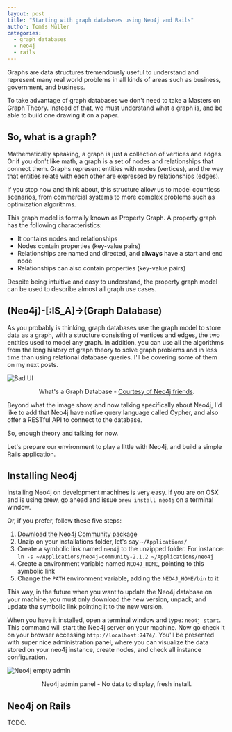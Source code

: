 ```yaml
---
layout: post
title: "Starting with graph databases using Neo4j and Rails"
author: Tomás Müller
categories:
  - graph databases
  - neo4j
  - rails
---
```


Graphs are data structures tremendously useful to understand and represent many
real world problems in all kinds of areas such as business, government, and
business.

<!--more-->

To take advantage of graph databases we don't need to take a Masters on Graph
Theory. Instead of that, we must understand what a graph is, and be able to
build one drawing it on a paper.

## So, what is a graph?

Mathematically speaking, a graph is just a collection of vertices and edges. Or
if you don't like math, a graph is a set of nodes and relationships that connect
them. Graphs represent entities with nodes (vertices), and the way that entities
relate with each other are expressed by relationships (edges).

If you stop now and think about, this structure allow us to model countless
scenarios, from commercial systems to more complex problems such as optimization
algorithms.

This graph model is formally known as Property Graph. A property graph has the
following characteristics:

- It contains nodes and relationships
- Nodes contain properties (key-value pairs)
- Relationships are named and directed, and **always** have a start and end node
- Relationships can also contain properties (key-value pairs)

Despite being intuitive and easy to understand, the property graph model can be
used to describe almost all graph use cases.

## (Neo4j)-[:IS_A]->(Graph Database)

As you probably is thinking, graph databases use the graph model to store data
as a graph, with a structure consisting of vertices and edges, the two entities
used to model any graph. In addition, you can use all the algorithms from the
long history of graph theory to solve graph problems and in less time than
using relational database queries. I'll be covering some of them on my next posts.

![Bad UI](/blog/images/posts/2014-07-25/graph_databases.png)
<div style="text-align: center;">What's a Graph Database - <a href="http://www.neo4j.org/learn/neo4j">Courtesy of Neo4j friends</a>.</div>
<p> </p>

Beyond what the image show, and now talking specifically about Neo4j, I'd like to
add that Neo4j have native query language called Cypher, and also offer a RESTful
API to connect to the database.

So, enough theory and talking for now.

Let's prepare our environment to play a little with Neo4j, and build a simple
Rails application.

## Installing Neo4j

Installing Neo4j on development machines is very easy. If you are on OSX and is
using brew, go ahead and issue `brew install neo4j` on a terminal window.

Or, if you prefer, follow these five steps:

1. [Download the Neo4j Community package](http://www.neo4j.org/download)
2. Unzip on your installations folder, let's say `~/Applications/`
3. Create a symbolic link named `neo4j` to the unzipped folder. For instance: `ln -s ~/Applications/neo4j-community-2.1.2 ~/Applications/neo4j`
4. Create a environment variable named `NEO4J_HOME`, pointing to this symbolic link
5. Change the `PATH` environment variable, adding the `NEO4J_HOME/bin` to it

This way, in the future when you want to update the Neo4j database on your
machine, you must only download the new version, unpack, and update the symbolic
link pointing it to the new version.

When you have it installed, open a terminal window and type: `neo4j start`. This
command will start the Neo4j server on your machine. Now go check it on your
browser accessing `http://localhost:7474/`. You'll be presented with super nice
administration panel, where you can visualize the data stored on your neo4j
instance, create nodes, and check all instance configuration.

![Neo4j empty admin](/blog/images/posts/2014-07-25/neo4j_admin_empty.png)
<div style="text-align: center;">Neo4j admin panel - No data to display, fresh install.</div>
<p> </p>

## Neo4j on Rails

TODO.
